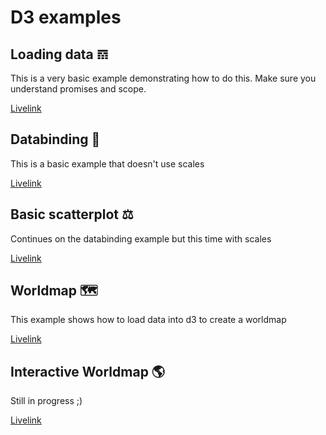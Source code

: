# D3 examples

## Loading data 𝌗
This is a very basic example demonstrating how to do this. Make sure you understand promises and scope.

[Livelink](https://beta.vizhub.com/Razpudding/f99e6547637e4b029265fc053221b43b?edit=files&file=index.js)

## Databinding 🔄
This is a basic example that doesn't use scales

[Livelink](https://beta.vizhub.com/Razpudding/5ec6296c16c04227bf92a817d6ba4595)

## Basic scatterplot ⚖️
Continues on the databinding example but this time with scales 

[Livelink](https://beta.vizhub.com/Razpudding/43af65cee12c440c8992b9bfadd81eab)

## Worldmap 🗺
This example shows how to load data into d3 to create a worldmap

[Livelink](https://beta.vizhub.com/Razpudding/6b3c5d10edba4c86babf4b6bc204c5f0?edit=files&file=index.js)

## Interactive Worldmap 🌎
Still in progress ;)

[Livelink](https://beta.vizhub.com/Razpudding/b708d8950514436fae6dee08a0f6a5f2)